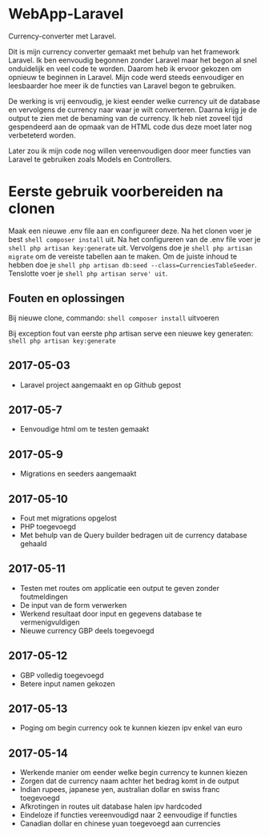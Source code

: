 # WebApp-Laravel
Currency-converter met Laravel.

Dit is mijn currency converter gemaakt met behulp van het framework Laravel. 
Ik ben eenvoudig begonnen zonder Laravel maar het begon al snel onduidelijk en veel code te worden. 
Daarom heb ik ervoor gekozen om opnieuw te beginnen in Laravel.
Mijn code werd steeds eenvoudiger en leesbaarder hoe meer ik de functies van Laravel begon te gebruiken.

De werking is vrij eenvoudig, je kiest eender welke currency uit de database
en vervolgens de currency naar waar je wilt converteren.
Daarna krijg je de output te zien met de benaming van de currency.
Ik heb niet zoveel tijd gespendeerd aan de opmaak van de HTML code dus deze moet later nog verbeteterd worden.

Later zou ik mijn code nog willen vereenvoudigen door meer functies van Laravel te gebruiken
zoals Models en Controllers.

# Eerste gebruik voorbereiden na clonen

Maak een nieuwe .env file aan en configureer deze.
Na het clonen voer je best ```shell composer install``` uit.
Na het configureren van de .env file voer je ```shell php artisan key:generate``` uit.
Vervolgens doe je ```shell php artisan migrate``` om de vereiste tabellen aan te maken.
Om de juiste inhoud te hebben doe je ```shell php artisan db:seed --class=CurrenciesTableSeeder```.
Tenslotte voer je ```shell php artisan serve' uit```.


## Fouten en oplossingen
Bij nieuwe clone, commando: ```shell composer install``` uitvoeren

Bij exception fout van eerste php artisan serve een nieuwe key generaten: ```shell php artisan key:generate```


## 2017-05-03

+ Laravel project aangemaakt en op Github gepost

## 2017-05-7

+ Eenvoudige html om te testen gemaakt

## 2017-05-9

+ Migrations en seeders aangemaakt

## 2017-05-10

+ Fout met migrations opgelost
+ PHP toegevoegd
+ Met behulp van de Query builder bedragen uit de currency database gehaald

## 2017-05-11

+ Testen met routes om applicatie een output te geven zonder foutmeldingen
+ De input van de form verwerken
+ Werkend resultaat door input en gegevens database te vermenigvuldigen
+ Nieuwe currency GBP deels toegevoegd

## 2017-05-12

+ GBP volledig toegevoegd
+ Betere input namen gekozen

## 2017-05-13

+ Poging om begin currency ook te kunnen kiezen ipv enkel van euro

## 2017-05-14

+ Werkende manier om eender welke begin currency te kunnen kiezen
+ Zorgen dat de currency naam achter het bedrag komt in de output
+ Indian rupees, japanese yen, australian dollar en swiss franc toegevoegd
+ Afkrotingen in routes uit database halen ipv hardcoded
+ Eindeloze if functies vereenvoudigd naar 2 eenvoudige if functies
+ Canadian dollar en chinese yuan toegevoegd aan currencies


